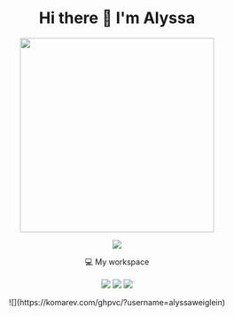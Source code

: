 <h1 align='center'>
  Hi there 👋 I'm Alyssa
</h1>

<p align='center'>
  <a href="https://github.com/anuraghazra/github-readme-stats)](https://github.com/anuraghazra/github-readme-stats)">
    <img src="https://github-readme-stats.vercel.app/api?username=alyssaweiglein&show_icons=true&count_private=true&theme=highcontrast" width="350">
  </a>
</p>

<p align='center'>
  <a href="https://github.com/anuraghazra/github-readme-stats">
    <img src="https://github-readme-stats.vercel.app/api/top-langs/?username=anuraghazra&layout=compact">
  </a>
</p>

<p align='center'>
  💻 My workspace<br/><br/>
  <img src="https://img.shields.io/badge/windows-%230078D6.svg?&style=for-the-badge&logo=windows&logoColor=white" />
  <img src="https://img.shields.io/badge/Intel%20Core_i7_10th-0071C5?style=for-the-badge&logo=intel&logoColor=white" />
  <img src="https://img.shields.io/badge/RAM-16GB-%230071C5.svg?&style=for-the-badge&logoColor=white" />
</p>

<p align='center'>
  ![](https://komarev.com/ghpvc/?username=alyssaweiglein)
</p>
